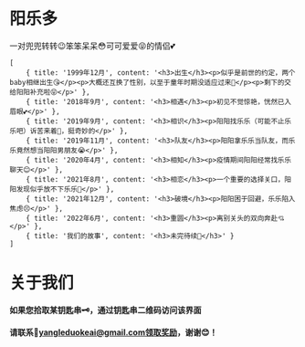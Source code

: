 # 阳乐多

一对兜兜转转😉笨笨呆呆😳可可爱爱😝的情侣💕

```timeline
[
    { title: '1999年12月', content: '<h3>出生</h3><p>似乎是前世的约定，两个baby相继出生😘</p><p>大概还互换了性别，以至于童年时期没适应过来🤣</p><p>剩下的交给阳阳补充啦😝</p>' },
    { title: '2018年9月', content: '<h3>相遇</h3><p>初见不觉惊艳，恍然已入眉眼💕</p>' },
    { title: '2019年9月', content: '<h3>相识</h3><p>阳阳找乐乐（可能不止乐乐吧）诉苦来着🤗，挺奇妙的</p>' },
    { title: '2019年11月', content: '<h3>队友</h3><p>阳阳拿乐乐当队友，而乐乐竟然想当阳阳男朋友😭</p>' },
    { title: '2020年4月', content: '<h3>相知</h3><p>疫情期间阳阳经常找乐乐聊天😊</p>' },
    { title: '2021年8月', content: '<h3>相恋</h3><p>一个重要的选择关口，阳阳发现似乎放不下乐乐🤤</p>' },
    { title: '2021年12月', content: '<h3>破境</h3><p>阳阳困于回避，乐乐陷入焦虑😣</p>' },
    { title: '2022年6月', content: '<h3>重圆</h3><p>离别关头的双向奔赴💘</p>' },
    { title: '我们的故事', content: '<h3>未完待续💓</h3>' }
]
```

# 关于我们

**如果您拾取某钥匙串🗝️，通过钥匙串二维码访问该界面**

**请联系📧yangleduokeai@gmail.com领取奖励，谢谢😊！**

